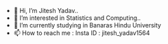 - 👋 Hi, I’m Jitesh Yadav..
- 👀 I’m interested in Statistics and Computing..
- 🌱 I’m currently studying in Banaras Hindu University
- 📫 How to reach me : Insta ID : jitesh_yadav1564

<!---
Jitesh-Yadav1564/Jitesh-Yadav1564 is a ✨ special ✨ repository because its `README.md` (this file) appears on your GitHub profile.
You can click the Preview link to take a look at your changes.
--->
